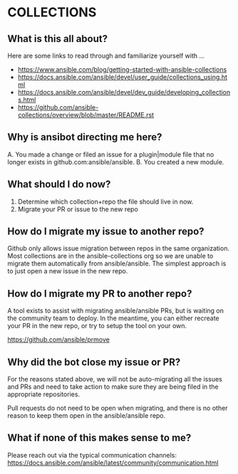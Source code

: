 # COLLECTIONS

## What is this all about?

Here are some links to read through and familiarize yourself with ...

* https://www.ansible.com/blog/getting-started-with-ansible-collections
* https://docs.ansible.com/ansible/devel/user_guide/collections_using.html
* https://docs.ansible.com/ansible/devel/dev_guide/developing_collections.html
* https://github.com/ansible-collections/overview/blob/master/README.rst

## Why is ansibot directing me here?

A. You made a change or filed an issue for a plugin|module file that no longer exists in github.com:ansible/ansible.
B. You created a new module.

## What should I do now?

1. Determine which collection+repo the file should live in now.
2. Migrate your PR or issue to the new repo

## How do I migrate my issue to another repo?

Github only allows issue migration between repos in the same organization. Most collections are in the ansible-collections org so we are unable
to migrate them automatically from ansible/ansible. The simplest approach is to just open a new issue in the new repo.

## How do I migrate my PR to another repo?

A tool exists to assist with migrating ansible/ansible PRs, but is waiting on the community team to deploy. In the meantime, you
can either recreate your PR in the new repo, or try to setup the tool on your own.

https://github.com/ansible/prmove

## Why did the bot close my issue or PR?

For the reasons stated above, we will not be auto-migrating all the issues and PRs and need to take action to make sure they are being
filed in the appropriate repositories.

Pull requests do not need to be open when migrating, and there is no other reason to keep them open in the ansible/ansible repo.

## What if none of this makes sense to me?

Please reach out via the typical communication channels: https://docs.ansible.com/ansible/latest/community/communication.html
